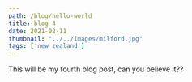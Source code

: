 ```yaml
---
path: /blog/hello-world
title: blog 4
date: 2021-02-11
thumbnail: "../../images/milford.jpg"
tags: ['new zealand']
---
```


This will be my fourth blog post, can you believe it??